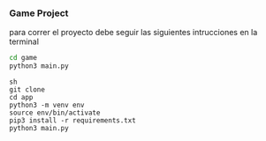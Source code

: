 ### Game Project 

para correr el proyecto debe seguir las siguientes intrucciones en la terminal
```sh
cd game
python3 main.py
```

```
sh
git clone
cd app
python3 -m venv env
source env/bin/activate
pip3 install -r requirements.txt
python3 main.py
```